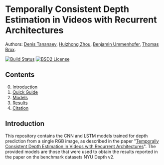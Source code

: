 # Temporally Consistent Depth Estimation in Videos with Recurrent Architectures


Authors: [Denis Tananaev](http://denis.tananaev.eu/), [Huizhong Zhou](https://lmb.informatik.uni-freiburg.de/people/zhouh/), [Benjamin Ummenhofer](https://lmb.informatik.uni-freiburg.de/people/ummenhof/), [Thomas Brox](https://lmb.informatik.uni-freiburg.de/people/brox/).

[![Build Status](https://travis-ci.org/Dtananaev/localization.svg?branch=master)](https://travis-ci.org/Dtananaev/localization)
[![BSD2 License](http://img.shields.io/badge/license-BSD2-brightgreen.svg)](https://github.com/Dtananaev/localization/blob/master/LICENSE.md) 

## Contents
0. [Introduction](#introduction)
0. [Quick Guide](#quick-guide)
0. [Models](#models)
0. [Results](#results)
0. [Citation](#citation)


## Introduction

This repository contains the CNN and LSTM models trained for depth prediction from a single RGB image, as described in the paper "[Temporally Consistent Depth Estimation in Videos with Recurrent Architectures]()". The provided models are those that were used to obtain the results reported in the paper on the benchmark datasets NYU Depth v2. 


